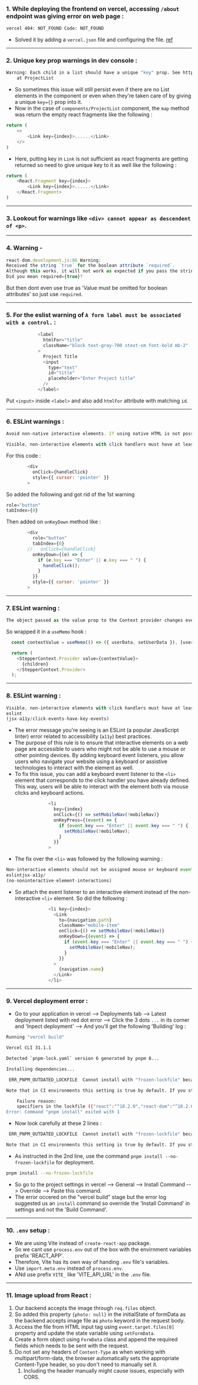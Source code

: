 ### 1. While deploying the frontend on vercel, accessing `/about` endpoint was giving error on web page : 
```bash
vercel 404: NOT_FOUND Code: NOT_FOUND
```
- Solved it by adding a `vercel.json` file and configuring the file. [ref](https://stackoverflow.com/a/75904914/17796286)

---

### 2. Unique key prop warnings in dev console : 
```bash 
Warning: Each child in a list should have a unique "key" prop. See https://reactjs.org/link/warning-keys for more information.
    at ProjectList 
```
- So sometimes this issue will still persist even if there are no List elements in the component or even when they're taken care of by giving a unique `key={}` prop into it. 
- Now in the case of `components/ProjectList` component, the `map` method was return the empty react fragments like the following :
```javascript 
return (
    <>
        <Link key={index}>......</Link>
    </>
)
``` 
- Here, putting key in `Link` is not sufficient as react fragments are getting returned so need to give unique key to it as well like the following : 
```javascript
return (
    <React.Fragment key={index}>
        <Link key={index}>......</Link>
    </React.Fragment>
)
``` 

---

### 3. Lookout for warnings like `<div> cannot appear as descendent of <p>`.

---

### 4. Warning - 
```javascript
react-dom.development.js:86 Warning: 
Received the string `true` for the boolean attribute `required`. 
Although this works, it will not work as expected if you pass the string "false". 
Did you mean required={true}?
```
But then dont even use true as 'Value must be omitted for boolean attributes' so just use `required`.

---

### 5. For the eslist warning of `A form label must be associated with a control.` :
```javascript
            <label
              htmlFor="title"
              className="block text-gray-700 stext-sm font-bold mb-2"
            >
              Project Title
              <input
                type="text"
                id="title"
                placeholder="Enter Project title"
              />
            </label>
```
Put `<input>` inside `<label>` and also add `htmlFor` attribute with matching `id`.

---

### 6. ESLint warnings : 
```javascript
Avoid non-native interactive elements. If using native HTML is not possible, add an appropriate role and support for tabbing, mouse, keyboard, and touch inputs to an interactive content element.

Visible, non-interactive elements with click handlers must have at least one keyboard listener.eslintjsx-a11y/click-events-have-key-events
```
For this code :
```javascript
        <div
          onClick={handleClick}
          style={{ cursor: 'pointer' }}
        >
```
So added the following and got rid of the 1st warning
```javascript
role="button"
tabIndex={0}
```
Then added on `onKeyDown` method like :
```javascript
        <div
          role="button"
          tabIndex={0}
        //   onClick={handleClick}
          onKeyDown={(e) => {
            if (e.key === "Enter" || e.key === " ") {
              handleClick();
            }
          }}
          style={{ cursor: 'pointer' }}
        >

```
---

### 7. ESLint warning :

```javascript
The object passed as the value prop to the Context provider changes every render. To fix this consider wrapping it in a useMemo hook.
```
So wrapped it in a `useMemo` hook :
```javascript
  const contextValue = useMemo(() => ({ userData, setUserData }), [userData]);

  return (
    <StepperContext.Provider value={contextValue}>
      {children}
    </StepperContext.Provider>
  );
```

---

### 8. ESLint warning :

```javascript
Visible, non-interactive elements with click handlers must have at least one keyboard listener.
eslint
(jsx-a11y/click-events-have-key-events)
```
- The error message you're seeing is an ESLint (a popular JavaScript linter) error related to accessibility (`a11y`) best practices. 
- The purpose of this rule is to ensure that interactive elements on a web page are accessible to users who might not be able to use a mouse or other pointing devices. By adding keyboard event listeners, you allow users who navigate your website using a keyboard or assistive technologies to interact with the element as well.
- To fix this issue, you can add a keyboard event listener to the `<li>` element that corresponds to the click handler you have already defined. This way, users will be able to interact with the element both via mouse clicks and keyboard actions.
```javascript
                <li
                  key={index}
                  onClick={() => setMobileNav(!mobileNav)}
                  onKeyPress={(event) => {
                    if (event.key === "Enter" || event.key === " ") {
                      setMobileNav(!mobileNav);
                    }
                  }}
                >
```
- The fix over the `<li>` was followed by the following warning :
```javascript
Non-interactive elements should not be assigned mouse or keyboard event listeners.
eslintjsx-a11y/
(no-noninteractive-element-interactions)
```
- So attach the event listener to an interactive element instead of the non-interactive `<li>` element. So did the following : 
```javascript
                <li key={index}>
                  <Link
                    to={navigation.path}
                    className="mobile-item"
                    onClick={() => setMobileNav(!mobileNav)}
                    onKeyDown={(event) => {
                      if (event.key === "Enter" || event.key === " ") {
                        setMobileNav(!mobileNav);
                      }
                    }}
                  >
                    {navigation.name}
                  </Link>
                </li>
```

---

### 9. Vercel deployment error :
- Go to your application in vercel --> Deployments tab --> Latest deployment listed with red dot error --> Click the 3 dots `...` in its corner and 'Inpect deployment' --> And you'll get the following 'Building' log :
```bash
Running "vercel build"

Vercel CLI 31.1.1

Detected `pnpm-lock.yaml` version 6 generated by pnpm 8...

Installing dependencies...

 ERR_PNPM_OUTDATED_LOCKFILE  Cannot install with "frozen-lockfile" because pnpm-lock.yaml is not up to date with package.json

Note that in CI environments this setting is true by default. If you still need to run install in such cases, use "pnpm install --no-frozen-lockfile"

    Failure reason:
    specifiers in the lockfile ({"react":"^18.2.0","react-dom":"^18.2.0","react-hook-form":"^7.45.2","react-icons":"^4.10.1","react-router-dom":"^6.14.1","@types/react":"^18.2.14","@types/react-dom":"^18.2.6","@vitejs/plugin-react":"^4.0.1","autoprefixer":"^10.4.14","daisyui":"^3.2.1","eslint":"^8.44.0","eslint-config-airbnb":"^19.0.4","eslint-plugin-import":"^2.27.5","eslint-plugin-jsx-a11y":"^6.7.1","eslint-plugin-react":"^7.32.2","eslint-plugin-react-hooks":"^4.6.0","eslint-plugin-react-refresh":"^0.4.1","postcss":"^8.4.25","tailwind-scrollbar":"^3.0.4","tailwindcss":"^3.3.2","vite":"^4.4.0"}) don't match specs in package.json ({"@types/react":"^18.2.14","@types/react-dom":"^18.2.6","@vitejs/plugin-react":"^4.0.1","autoprefixer":"^10.4.14","daisyui":"^3.2.1","eslint":"^8.44.0","eslint-config-airbnb":"^19.0.4","eslint-plugin-import":"^2.27.5","eslint-plugin-jsx-a11y":"^6.7.1","eslint-plugin-react":"^7.32.2","eslint-plugin-react-hooks":"^4.6.0","eslint-plugin-react-refresh":"^0.4.1","postcss":"^8.4.25","tailwind-scrollbar":"^3.0.4","tailwindcss":"^3.3.2","vite":"^4.4.0","react":"^18.2.0","react-dom":"^18.2.0","react-hook-form":"^7.45.2","react-icons":"^4.10.1","react-router-dom":"^6.14.1","tw-elements":"^1.0.0-beta2"})
Error: Command "pnpm install" exited with 1
```

- Now look carefully at these 2 lines :
```bash
 ERR_PNPM_OUTDATED_LOCKFILE  Cannot install with "frozen-lockfile" because pnpm-lock.yaml is not up to date with package.json

Note that in CI environments this setting is true by default. If you still need to run install in such cases, use "pnpm install --no-frozen-lockfile"
```
- As instructed in the 2nd line, use the command `pnpm install --no-frozen-lockfile` for deployment.
```bash
pnpm install --no-frozen-lockfile
```
- So go to the project settings in vercel --> General --> Install Command --> Override --> Paste this command.
- The error occered on the "vercel build" stage but the error log suggested us an `install` command so override the 'Install Command' in settings and not the 'Build Command'.

---

### 10. `.env` setup :

- We are using Vite instead of `create-react-app` package.
- So we cant use `process.env` out of the box with the envirnment variables prefix 'REACT_APP'.
- Therefore, Vite has its own way of handing `.env` file's variables.
- Use `import.meta.env` instead of `process.env`.
- ANd use prefix `VITE_` like 'VITE_API_URL' in the `.env` file.

---

### 11. Image upload from React :

1. Our backend accepts the image through `req.files` object.
2. So added this property `{photo: null}` in the initialState of formData as the backend accepts image file as `photo` keyword in the request body.
3. Access the file from HTML input tag using `event.target.files[0]` property and update the state variable using `setFormData`.
4. Create a form object using `FormData` class and append the required fields which needs to be sent with the request.
5. Do not set any headers of `Content-Type` as when working with multipart/form-data, the browser automatically sets the appropriate Content-Type header, so you don't need to manually set it.
   1. Including the header manually might cause issues, especially with CORS. 